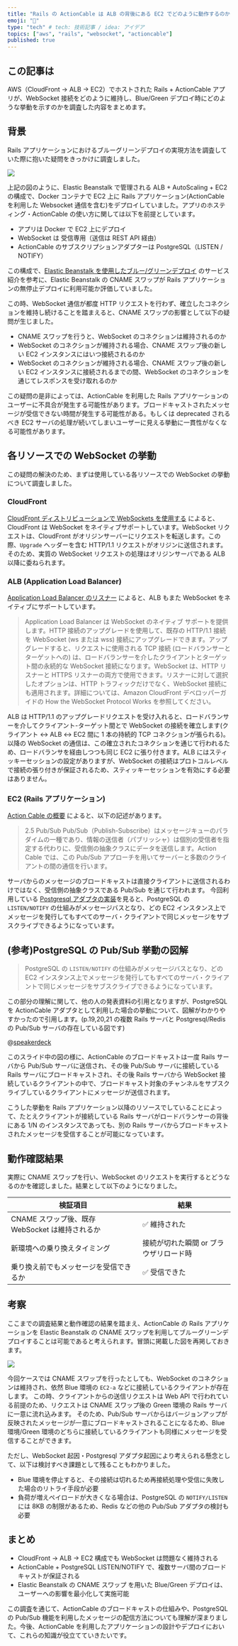 ```yaml
---
title: "Rails の ActionCable は ALB の背後にある EC2 でどのように動作するのか"
emoji: "🤖"
type: "tech" # tech: 技術記事 / idea: アイデア
topics: ["aws", "rails", "websocket", "actioncable"]
published: true
---
```


## この記事は

AWS（CloudFront → ALB → EC2）でホストされた Rails + ActionCable アプリが、WebSocket 接続をどのように維持し、Blue/Green デプロイ時にどのような挙動を示すのかを調査した内容をまとめます。

## 背景

Rails アプリケーションにおけるブルーグリーンデプロイの実現方法を調査していた際に抱いた疑問をきっかけに調査しました。

![](/images/actioncable-app-working-in-the-aws.png)

上記の図のように、Elastic Beanstalk で管理される ALB + AutoScaling + EC2 の構成で、Docker コンテナで EC2 上に Rails アプリケーション(ActionCable を利用した Websocket 通信を含む)をデプロイしていました。アプリのホスティング・ActionCable の使い方に関しては以下を前提としています。

- アプリは Docker で EC2 上にデプロイ
- WebSocket は 受信専用（送信は REST API 経由）
- ActionCable のサブスクリプションアダプターは PostgreSQL（LISTEN / NOTIFY）

この構成で、[Elastic Beanstalk を使用したブルー/グリーンデプロイ](https://docs.aws.amazon.com/ja_jp/elasticbeanstalk/latest/dg/using-features.CNAMESwap.html) のサービス紹介を参考に、Elastic Beanstalk の CNAME スワップが Rails アプリケーションの無停止デプロイに利用可能か評価していました。

この時、WebSocket 通信が都度 HTTP リクエストを行わず、確立したコネクションを維持し続けることを踏まえると、CNAME スワップの影響として以下の疑問が生じました。

- CNAME スワップを行うと、WebSocket のコネクションは維持されるのか
- WebSocket のコネクションが維持される場合、CNAME スワップ後の新しい EC2 インスタンスにはいつ接続されるのか
- WebSocket のコネクションが維持される場合、CNAME スワップ後の新しい EC2 インスタンスに接続されるまでの間、WebSocket のコネクションを通じてレスポンスを受け取れるのか

この疑問の是非によっては、ActionCable を利用した Rails アプリケーションのユーザーに不具合が発生する可能性があります。ブロードキャストされたメッセージが受信できない時間が発生する可能性がある。もしくは deprecated されるべき EC2 サーバの処理が続いてしまいユーザーに見える挙動に一貫性がなくなる可能性があります。

## 各リソースでの WebSocket の挙動

この疑問の解決のため、まずは使用している各リソースでの WebSocket の挙動について調査しました。

### CloudFront

[CloudFront ディストリビューションで WebSockets を使用する](https://docs.aws.amazon.com/ja_jp/AmazonCloudFront/latest/DeveloperGuide/distribution-working-with.websockets.html) によると、CloudFront は WebSocket をネイティブサポートしています。WebSocket リクエストは、CloudFront がオリジンサーバーにリクエストを転送します。この際、`Upgrade` ヘッダーを含む HTTP/1.1 リクエストがオリジンに送信されます。そのため、実質の WebSocket リクエストの処理はオリジンサーバである ALB 以降に委ねられます。

### ALB (Application Load Balancer)

[Application Load Balancer のリスナー](https://docs.aws.amazon.com/ja_jp/elasticloadbalancing/latest/application/load-balancer-listeners.html) によると、ALB もまた WebSocket をネイティブにサポートしています。

> Application Load Balancer は WebSocket のネイティブ サポートを提供します。HTTP 接続のアップグレードを使用して、既存の HTTP/1.1 接続を WebSocket (ws または wss) 接続にアップグレードできます。アップグレードすると、リクエストに使用される TCP 接続 (ロードバランサーとターゲットへの) は、ロードバランサーを介したクライアントとターゲット間の永続的な WebSocket 接続になります。WebSocket は、HTTP リスナーと HTTPS リスナーの両方で使用できます。リスナーに対して選択したオプションは、HTTP トラフィックだけでなく、WebSocket 接続にも適用されます。詳細については、Amazon CloudFront デベロッパーガイドの How the WebSocket Protocol Works を参照してください。

ALB は HTTP/1.1 のアップグレードリクエストを受け入れると、ロードバランサーを介してクライアント-ターゲット間とで WebSocket の接続を確立します(クライアント ↔︎ ALB ↔︎ EC2 間に 1 本の持続的 TCP コネクションが張られる)。以降の WebSocket の通信は、この確立されたコネクションを通じて行われるため、ロードバランサを経由しつつも同じ EC2 に張り付きます。ALB にはスティッキーセッションの設定がありますが、WebSocket の接続はプロトコルレベルで接続の張り付きが保証されるため、スティッキーセッションを有効にする必要はありません。

### EC2 (Rails アプリケーション)

[Action Cable の概要](https://railsguides.jp/action_cable_overview.html) によると、以下の記述があります。

> 2.5 Pub/Sub
> Pub/Sub（Publish-Subscribe）はメッセージキューのパラダイムの一種であり、情報の送信者（パブリッシャ）は個別の受信者を指定する代わりに、受信側の抽象クラスにデータを送信します。Action Cable では、この Pub/Sub アプローチを用いてサーバーと多数のクライアントの間の通信を行います。

サーバからのメッセージのブロードキャストは直接クライアントに送信されるわけではなく、受信側の抽象クラスである Pub/Sub を通じて行われます。
今回利用している [Postgresql アダプタの実装](https://github.com/rails/rails/blob/main/actioncable/lib/action_cable/subscription_adapter/postgresql.rb)を見ると、PostgreSQL の `LISTEN/NOTIFY` の仕組みがメッセージバスとなり、どの EC2 インスタンス上でメッセージを発行してもすべてのサーバ・クライアントで同じメッセージをサブスクライブできるようになっています。

## (参考)PostgreSQL の Pub/Sub 挙動の図解

> PostgreSQL の `LISTEN/NOTIFY` の仕組みがメッセージバスとなり、どの EC2 インスタンス上でメッセージを発行してもすべてのサーバ・クライアントで同じメッセージをサブスクライブできるようになっています。

この部分の理解に関して、他の人の発表資料の引用となりますが、PostgreSQL を ActionCable アダプタとして利用した場合の挙動について、図解がわかりやすかったので引用します。(p.19,20,21 の複数 Rails サーバと Postgresql/Redis の Pub/Sub サーバの存在している図です)

@[speakerdeck](2e3be1ceacfe4c2db3e24aec01b7c247)

このスライド中の図の様に、ActionCable のブロードキャストは一度 Rails サーバから Pub/Sub サーバに送信され、その後 Pub/Sub サーバに接続している Rails サーバにブロードキャストされ、その後 Rails サーバから WebSocket 接続しているクライアントの中で、ブロードキャスト対象のチャンネルをサブスクライブしているクライアントにメッセージが送信されます。

こうした挙動を Rails アプリケーション以降のリソースでしていることによって、たとえクライアントが接続している Rails サーバがロードバランサーの背後にある 1/N のインスタンスであっても、別の Rails サーバからブロードキャストされたメッセージを受信することが可能になっています。

## 動作確認結果

実際に CNAME スワップを行い、WebSocket のリクエストを実行するとどうなるのかを確認しました。結果として以下のようになりました。

| 検証項目                                        | 結果                                   |
| ----------------------------------------------- | -------------------------------------- |
| CNAME スワップ後、既存 WebSocket は維持されるか | ✅ 維持された                          |
| 新環境への乗り換えタイミング                    | 接続が切れた瞬間 or ブラウザリロード時 |
| 乗り換え前でもメッセージを受信できるか          | ✅ 受信できた                          |

## 考察

ここまでの調査結果と動作確認の結果を踏まえ、ActionCable の Rails アプリケーションを Elastic Beanstalk の CNAME スワップを利用してブルーグリーンデプロイすることは可能であると考えられます。冒頭に掲載した図を再掲しておきます。

![](/images/actioncable-app-working-in-the-aws.png)

今回ケースでは CNAME スワップを行ったとしても、WebSocket のコネクションは維持され、依然 Blue 環境の `EC2-a` などに接続しているクライアントが存在します。
この時、クライアントからの送信リクエストは Web API で行われている前提のため、リクエストは CNAME スワップ後の Green 環境の Rails サーバに一意に流れ込みます。
そのため、Pub/Sub サーバからはバージョンアップが反映されたメッセージが一意にブロードキャストされることになるため、Blue 環境/Green 環境のどちらに接続しているクライアントも同様にメッセージを受信することができます。

ただし、WebSocket 起因・Postgresql アダプタ起因により考えられる懸念として、以下は検討すべき課題として残ることもわかりました。

- Blue 環境を停止すると、その接続は切れるため再接続処理や受信に失敗した場合のリトライ手段が必要
- 負荷が増えペイロードが大きくなる場合は、PostgreSQL の `NOTIFY/LISTEN`には 8KB の制限があるため、Redis などの他の Pub/Sub アダプタの検討も必要

## まとめ

- CloudFront → ALB → EC2 構成でも WebSocket は問題なく維持される
- ActionCable + PostgreSQL LISTEN/NOTIFY で、複数サーバ間のブロードキャストが保証される
- Elastic Beanstalk の CNAME スワップ を用いた Blue/Green デプロイは、ユーザーへの影響を最小化して実施可能

この調査を通じて、ActionCable のブロードキャストの仕組みや、PostgreSQL の Pub/Sub 機能を利用したメッセージの配信方法についても理解が深まりました。今後、ActionCable を利用したアプリケーションの設計やデプロイにおいて、これらの知識が役立てていきたいです。
